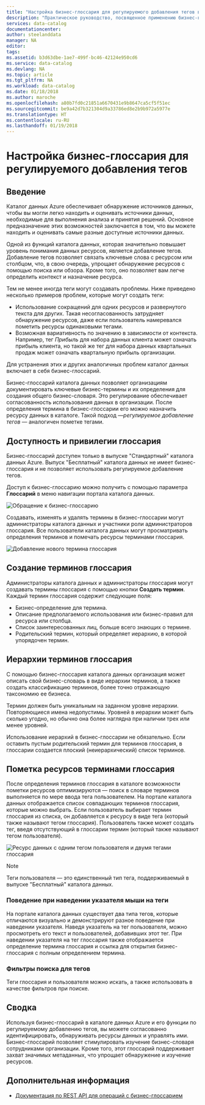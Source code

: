 ```yaml
---
title: "Настройка бизнес-глоссария для регулируемого добавления тегов в каталоге данных Azure | Документы Майкрософт"
description: "Практическое руководство, посвященное применению бизнес-глоссария в каталоге данных Azure для определения и использования общего бизнес-словаря для пометки зарегистрированных ресурсов данных."
services: data-catalog
documentationcenter: 
author: steelanddata
manager: NA
editor: 
tags: 
ms.assetid: b3d63dbe-1ae7-499f-bc46-42124e950cd6
ms.service: data-catalog
ms.devlang: NA
ms.topic: article
ms.tgt_pltfrm: NA
ms.workload: data-catalog
ms.date: 01/18/2018
ms.author: maroche
ms.openlocfilehash: a80b7fd0c21851a6670431e9b8647ca5cf5f51ec
ms.sourcegitcommit: be9a42d7b321304d9a33786ed8e2b9b972a5977e
ms.translationtype: HT
ms.contentlocale: ru-RU
ms.lasthandoff: 01/19/2018
---
```

# <a name="set-up-the-business-glossary-for-governed-tagging"></a>Настройка бизнес-глоссария для регулируемого добавления тегов
## <a name="introduction"></a>Введение
Каталог данных Azure обеспечивает обнаружение источников данных, чтобы вы могли легко находить и оценивать источники данных, необходимые для выполнения анализа и принятия решений. Основное предназначение этих возможностей заключается в том, что вы можете находить и оценивать самые разные доступные источники данных.

Одной из функций каталога данных, которая значительно повышает уровень понимания данных ресурсов, является добавление тегов. Добавление тегов позволяет связать ключевые слова с ресурсом или столбцом, что, в свою очередь, упрощает обнаружение ресурсов с помощью поиска или обзора. Кроме того, оно позволяет вам легче определить контекст и назначение ресурса.

Тем не менее иногда теги могут создавать проблемы. Ниже приведено несколько примеров проблем, которые могут создать теги:

* Использование сокращений для одних ресурсов и развернутого текста для других. Такая несогласованность затрудняет обнаружение ресурсов, даже если пользователь намеревался пометить ресурсы одинаковыми тегами.
* Возможная вариативность по значению в зависимости от контекста. Например, тег *Прибыль* для набора данных клиента может означать прибыль клиента, но такой же тег для набора данных квартальных продаж может означать квартальную прибыль организации.  

Для устранения этих и других аналогичных проблем каталог данных включает в себя бизнес-глоссарий.

Бизнес-глоссарий каталога данных позволяет организациям документировать ключевые бизнес-термины и их определения для создания общего бизнес-словаря. Это регулирование обеспечивает согласованность использования данных в организации. После определения термина в бизнес-глоссарии его можно назначить ресурсу данных в каталоге. Такой подход —*регулируемое добавление тегов* — аналогичен пометке тегами.

## <a name="glossary-availability-and-privileges"></a>Доступность и привилегии глоссария
Бизнес-глоссарий доступен только в выпуске "Стандартный" каталога данных Azure. Выпуск "Бесплатный" каталога данных не имеет бизнес-глоссария и не позволяет использовать регулируемое добавление тегов.

Доступ к бизнес-глоссарию можно получить с помощью параметра **Глоссарий** в меню навигации портала каталога данных.  

![Обращение к бизнес-глоссарию](./media/data-catalog-how-to-business-glossary/01-portal-menu.png)

Создавать, изменять и удалять термины в бизнес-глоссарии могут администраторы каталога данных и участники роли администраторов глоссария. Все пользователи каталога данных могут просматривать определения терминов и помечать ресурсы терминами глоссария.

![Добавление нового термина глоссария](./media/data-catalog-how-to-business-glossary/02-new-term.png)

## <a name="creating-glossary-terms"></a>Создание терминов глоссария
Администраторы каталога данных и администраторы глоссария могут создавать термины глоссария с помощью кнопки **Создать термин**. Каждый термин глоссария содержит следующие поля:

* Бизнес-определение для термина.
* Описание предполагаемого использования или бизнес-правил для ресурса или столбца.
* Список заинтересованных лиц, больше всего знающих о термине.
* Родительский термин, который определяет иерархию, в которой упорядочен термин.

## <a name="glossary-term-hierarchies"></a>Иерархии терминов глоссария
С помощью бизнес-глоссария каталога данных организация может описать свой бизнес-словарь в виде иерархии терминов, а также создать классификацию терминов, более точно отражающую таксономию ее бизнеса.

Термин должен быть уникальным на заданном уровне иерархии. Повторяющиеся имена недопустимы. Уровней в иерархии может быть сколько угодно, но обычно она более наглядна при наличии трех или менее уровней.

Использование иерархий в бизнес-глоссарии не обязательно. Если оставить пустым родительский термин для терминов глоссария, в глоссарии создается плоский (неиерархический) список терминов.  

## <a name="tagging-assets-with-glossary-terms"></a>Пометка ресурсов терминами глоссария
После определения терминов глоссария в каталоге возможности пометки ресурсов оптимизируются — поиск в словаре терминов выполняется по мере ввода тега пользователем. На портале каталога данных отображается список совпадающих терминов глоссария, которые можно выбрать. Если пользователь выбирает термин глоссария из списка, он добавляется к ресурсу в виде тега (который также называют тегом глоссария). Пользователь также может создать тег, введя отсутствующий в глоссарии термин (который также называют тегом пользователя).

![Ресурс данных с одним тегом пользователя и двумя тегами глоссария](./media/data-catalog-how-to-business-glossary/03-tagged-asset.png)

> [!NOTE]
> Теги пользователя — это единственный тип тега, поддерживаемый в выпуске "Бесплатный" каталога данных.
>
>

### <a name="hover-behavior-on-tags"></a>Поведение при наведении указателя мыши на теги
На портале каталога данных существует два типа тегов, которые отличаются визуально и демонстрируют разное поведение при наведении указателя. Наведя указатель на тег пользователя, можно просмотреть его текст и пользователей, добавивших этот тег. При наведении указателя на тег глоссария также отображается определение термина глоссария и ссылка для открытия бизнес-глоссария с полным определением термина.

### <a name="search-filters-for-tags"></a>Фильтры поиска для тегов
Теги глоссария и пользователя можно искать, а также использовать в качестве фильтров при поиске.

## <a name="summary"></a>Сводка
Используя бизнес-глоссарий в каталоге данных Azure и его функции по регулируемому добавлению тегов, вы можете согласованно идентифицировать, обнаруживать ресурсы данных и управлять ими. Бизнес-глоссарий позволяет стимулировать изучение бизнес-словаря сотрудниками организации. Кроме того, этот глоссарий поддерживает захват значимых метаданных, что упрощает обнаружение и изучение ресурсов.

## <a name="next-steps"></a>Дополнительная информация
* [Документация по REST API для операций с бизнес-глоссарием](https://msdn.microsoft.com/library/mt708855.aspx)
